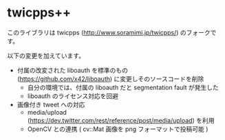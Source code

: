 # twicpps++
このライブラリは twicpps (http://www.soramimi.jp/twicpps/) のフォークです。

以下の変更を加えています。
* 付属の改変された liboauth を標準のもの (https://github.com/x42/liboauth) に変更しそのソースコードを削除
    * 自分の環境では、付属の liboauth だと segmentation fault が発生した
    * liboauth のライセンス対応を回避
* 画像付き tweet への対応
    * media/upload (https://dev.twitter.com/rest/reference/post/media/upload) を利用
    * OpenCV との連携 ( cv::Mat 画像を png フォーマットで投稿可能 )
